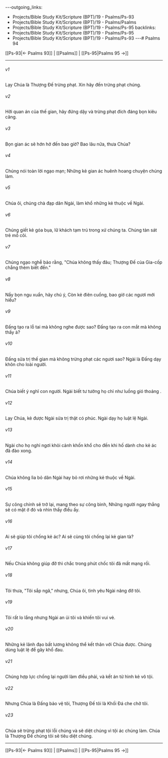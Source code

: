 ---outgoing_links:
  - Projects/Bible Study Kit/Scripture (BPT)/19 - Psalms/Ps-93
  - Projects/Bible Study Kit/Scripture (BPT)/19 - Psalms/Psalms
  - Projects/Bible Study Kit/Scripture (BPT)/19 - Psalms/Ps-95
backlinks:
  - Projects/Bible Study Kit/Scripture (BPT)/19 - Psalms/Ps-95
  - Projects/Bible Study Kit/Scripture (BPT)/19 - Psalms/Ps-93
---# Psalms 94

[[Ps-93|← Psalms 93]] | [[Psalms]] | [[Ps-95|Psalms 95 →]]
***



###### v1 
Lạy Chúa là Thượng Đế trừng phạt. Xin hãy đến trừng phạt chúng. 

###### v2 
Hỡi quan án của thế gian, hãy đứng dậy và trừng phạt đích đáng bọn kiêu căng. 

###### v3 
Bọn gian ác sẽ hớn hở đến bao giờ? Bao lâu nữa, thưa Chúa? 

###### v4 
Chúng nói toàn lời ngạo mạn; Những kẻ gian ác huênh hoang chuyện chúng làm. 

###### v5 
Chúa ôi, chúng chà đạp dân Ngài, làm khổ những kẻ thuộc về Ngài. 

###### v6 
Chúng giết kẻ góa bụa, lữ khách tạm trú trong xứ chúng ta. Chúng tàn sát trẻ mồ côi. 

###### v7 
Chúng ngạo nghễ bảo rằng, "Chúa không thấy đâu; Thượng Đế của Gia-cốp chẳng thèm biết đến." 

###### v8 
Nầy bọn ngu xuẩn, hãy chú ý, Còn kẻ điên cuồng, bao giờ các ngươi mới hiểu? 

###### v9 
Đấng tạo ra lỗ tai mà không nghe được sao? Đấng tạo ra con mắt mà không thấy à? 

###### v10 
Đấng sửa trị thế gian mà không trừng phạt các ngươi sao? Ngài là Đấng dạy khôn cho loài người. 

###### v11 
Chúa biết ý nghĩ con người. Ngài biết tư tưởng họ chỉ như luồng gió thoảng . 

###### v12 
Lạy Chúa, kẻ được Ngài sửa trị thật có phúc. Ngài dạy họ luật lệ Ngài. 

###### v13 
Ngài cho họ nghỉ ngơi khỏi cảnh khốn khổ cho đến khi hố dành cho kẻ ác đã đào xong. 

###### v14 
Chúa không lìa bỏ dân Ngài hay bỏ rơi những kẻ thuộc về Ngài. 

###### v15 
Sự công chính sẽ trở lại, mang theo sự công bình, Những người ngay thẳng sẽ có mặt ở đó và nhìn thấy điều ấy. 

###### v16 
Ai sẽ giúp tôi chống kẻ ác? Ai sẽ cùng tôi chống lại kẻ gian tà? 

###### v17 
Nếu Chúa không giúp đỡ thì chắc trong phút chốc tôi đã mất mạng rồi. 

###### v18 
Tôi thưa, "Tôi sắp ngã," nhưng, Chúa ôi, tình yêu Ngài nâng đỡ tôi. 

###### v19 
Tôi rất lo lắng nhưng Ngài an ủi tôi và khiến tôi vui vẻ. 

###### v20 
Những kẻ lãnh đạo bất lương không thể kết thân với Chúa được. Chúng dùng luật lệ để gây khổ đau. 

###### v21 
Chúng hợp lực chống lại người làm điều phải, và kết án tử hình kẻ vô tội. 

###### v22 
Nhưng Chúa là Đấng bảo vệ tôi, Thượng Đế tôi là Khối Đá che chở tôi. 

###### v23 
Chúa sẽ trừng phạt tội lỗi chúng và sẽ diệt chúng vì tội ác chúng làm. Chúa là Thượng Đế chúng tôi sẽ tiêu diệt chúng.

***
[[Ps-93|← Psalms 93]] | [[Psalms]] | [[Ps-95|Psalms 95 →]]
